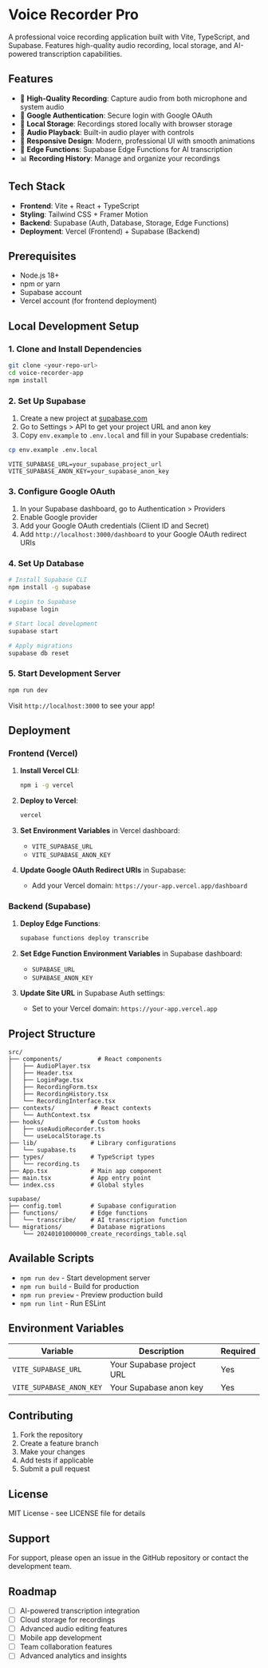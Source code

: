 # Voice Recorder Pro

A professional voice recording application built with Vite, TypeScript, and Supabase. Features high-quality audio recording, local storage, and AI-powered transcription capabilities.

## Features

- 🎤 **High-Quality Recording**: Capture audio from both microphone and system audio
- 🔐 **Google Authentication**: Secure login with Google OAuth
- 💾 **Local Storage**: Recordings stored locally with browser storage
- 🎵 **Audio Playback**: Built-in audio player with controls
- 📱 **Responsive Design**: Modern, professional UI with smooth animations
- 🚀 **Edge Functions**: Supabase Edge Functions for AI transcription
- 📊 **Recording History**: Manage and organize your recordings

## Tech Stack

- **Frontend**: Vite + React + TypeScript
- **Styling**: Tailwind CSS + Framer Motion
- **Backend**: Supabase (Auth, Database, Storage, Edge Functions)
- **Deployment**: Vercel (Frontend) + Supabase (Backend)

## Prerequisites

- Node.js 18+ 
- npm or yarn
- Supabase account
- Vercel account (for frontend deployment)

## Local Development Setup

### 1. Clone and Install Dependencies

```bash
git clone <your-repo-url>
cd voice-recorder-app
npm install
```

### 2. Set Up Supabase

1. Create a new project at [supabase.com](https://supabase.com)
2. Go to Settings > API to get your project URL and anon key
3. Copy `env.example` to `.env.local` and fill in your Supabase credentials:

```bash
cp env.example .env.local
```

```env
VITE_SUPABASE_URL=your_supabase_project_url
VITE_SUPABASE_ANON_KEY=your_supabase_anon_key
```

### 3. Configure Google OAuth

1. In your Supabase dashboard, go to Authentication > Providers
2. Enable Google provider
3. Add your Google OAuth credentials (Client ID and Secret)
4. Add `http://localhost:3000/dashboard` to your Google OAuth redirect URIs

### 4. Set Up Database

```bash
# Install Supabase CLI
npm install -g supabase

# Login to Supabase
supabase login

# Start local development
supabase start

# Apply migrations
supabase db reset
```

### 5. Start Development Server

```bash
npm run dev
```

Visit `http://localhost:3000` to see your app!

## Deployment

### Frontend (Vercel)

1. **Install Vercel CLI**:
   ```bash
   npm i -g vercel
   ```

2. **Deploy to Vercel**:
   ```bash
   vercel
   ```

3. **Set Environment Variables** in Vercel dashboard:
   - `VITE_SUPABASE_URL`
   - `VITE_SUPABASE_ANON_KEY`

4. **Update Google OAuth Redirect URIs** in Supabase:
   - Add your Vercel domain: `https://your-app.vercel.app/dashboard`

### Backend (Supabase)

1. **Deploy Edge Functions**:
   ```bash
   supabase functions deploy transcribe
   ```

2. **Set Edge Function Environment Variables** in Supabase dashboard:
   - `SUPABASE_URL`
   - `SUPABASE_ANON_KEY`

3. **Update Site URL** in Supabase Auth settings:
   - Set to your Vercel domain: `https://your-app.vercel.app`

## Project Structure

```
src/
├── components/          # React components
│   ├── AudioPlayer.tsx
│   ├── Header.tsx
│   ├── LoginPage.tsx
│   ├── RecordingForm.tsx
│   ├── RecordingHistory.tsx
│   └── RecordingInterface.tsx
├── contexts/           # React contexts
│   └── AuthContext.tsx
├── hooks/             # Custom hooks
│   ├── useAudioRecorder.ts
│   └── useLocalStorage.ts
├── lib/               # Library configurations
│   └── supabase.ts
├── types/             # TypeScript types
│   └── recording.ts
├── App.tsx            # Main app component
├── main.tsx           # App entry point
└── index.css          # Global styles

supabase/
├── config.toml        # Supabase configuration
├── functions/         # Edge functions
│   └── transcribe/    # AI transcription function
└── migrations/        # Database migrations
    └── 20240101000000_create_recordings_table.sql
```

## Available Scripts

- `npm run dev` - Start development server
- `npm run build` - Build for production
- `npm run preview` - Preview production build
- `npm run lint` - Run ESLint

## Environment Variables

| Variable | Description | Required |
|----------|-------------|----------|
| `VITE_SUPABASE_URL` | Your Supabase project URL | Yes |
| `VITE_SUPABASE_ANON_KEY` | Your Supabase anon key | Yes |

## Contributing

1. Fork the repository
2. Create a feature branch
3. Make your changes
4. Add tests if applicable
5. Submit a pull request

## License

MIT License - see LICENSE file for details

## Support

For support, please open an issue in the GitHub repository or contact the development team.

## Roadmap

- [ ] AI-powered transcription integration
- [ ] Cloud storage for recordings
- [ ] Advanced audio editing features
- [ ] Mobile app development
- [ ] Team collaboration features
- [ ] Advanced analytics and insights
